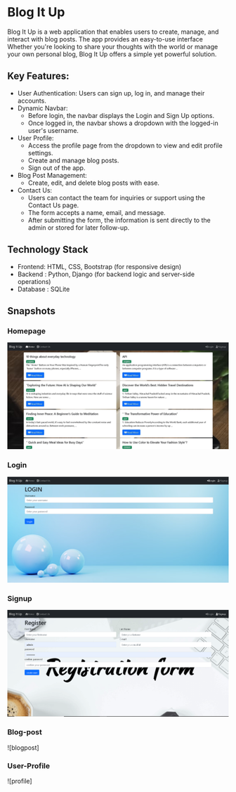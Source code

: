 # Blog It Up
Blog It Up is a web application that enables users to create, manage, and interact with blog posts. The app provides an easy-to-use interface Whether you're looking to share your thoughts with the world or manage your own personal blog, Blog It Up offers a simple yet powerful solution.
## Key Features:
* User Authentication: Users can sign up, log in, and manage their accounts.
* Dynamic Navbar:
  * Before login, the navbar displays the Login and Sign Up options.
  * Once logged in, the navbar shows a dropdown with the logged-in user's username.
* User Profile:
  * Access the profile page from the dropdown to view and edit profile settings.
  * Create and manage blog posts.
  * Sign out of the app.
* Blog Post Management:
  * Create, edit, and delete blog posts with ease.
* Contact Us:
  * Users can contact the team for inquiries or support using the Contact Us page.
  * The form accepts a name, email, and message.
  * After submitting the form, the information is sent directly to the admin or stored for later follow-up.


## Technology Stack
 * Frontend:
HTML, CSS, Bootstrap (for responsive design)
* Backend :
  Python, Django (for backend logic and server-side operations)
*  Database :
   SQLite

## Snapshots
  ### Homepage
   ![homepage](https://github.com/Prajakta17-bod/BlogProject/blob/5168c88289462ca2933518db26dde2c22967cdc3/Screenshot/blog%20(2).jpg)
  ### Login
  ![login](https://github.com/Prajakta17-bod/BlogProject/blob/3a0fb5b78a75ee04047c376ee4573eb3143d8f08/Screenshot/loginpage%20(2).png)
  ### Signup
  ![signup](https://github.com/Prajakta17-bod/BlogProject/blob/d9c99096a506648313543cf924db4022180f7c7f/Screenshot/signup%20(2).png)
  ### Blog-post
  ![blogpost] 
  ### User-Profile
  ![profile]
